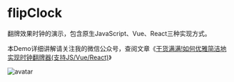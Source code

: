 # flipClock
翻牌效果时钟的演示，包含原生JavaScript、Vue、React三种实现方式。

本Demo详细讲解请关注我的微信公众号，查阅文章《[干货满满!如何优雅简洁地实现时钟翻牌器(支持JS/Vue/React)](https://juejin.im/post/5dd9490a6fb9a07a961d11e7)》

![avatar](https://user-gold-cdn.xitu.io/2019/11/25/16e9e56a1f75f0b9?imageView2/0/w/1280/h/960/format/webp/ignore-error/1)
